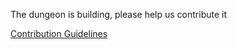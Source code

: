 The dungeon is building, please help us contribute it

[Contribution Guidelines](../../../README.md#contribution-guidelines)